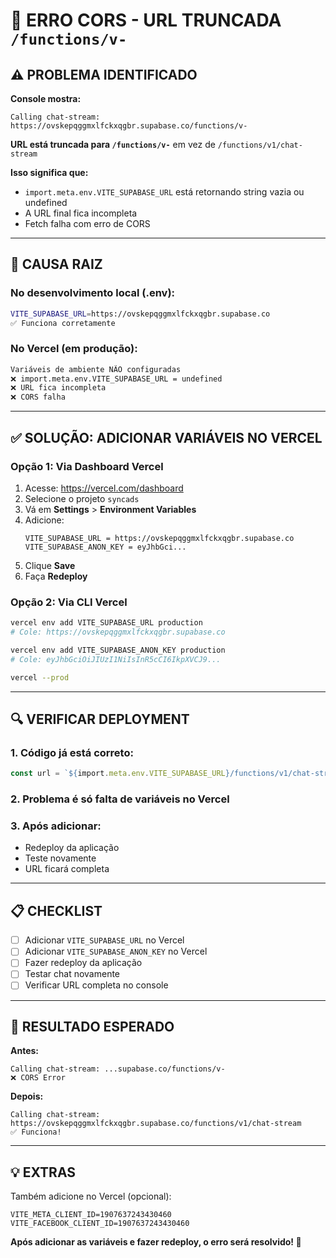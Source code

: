 # 🚨 ERRO CORS - URL TRUNCADA `/functions/v-`

## ⚠️ PROBLEMA IDENTIFICADO

**Console mostra:**
```
Calling chat-stream: https://ovskepqggmxlfckxqgbr.supabase.co/functions/v-
```

**URL está truncada para `/functions/v-`** em vez de `/functions/v1/chat-stream`

**Isso significa que:**
- `import.meta.env.VITE_SUPABASE_URL` está retornando string vazia ou undefined
- A URL final fica incompleta
- Fetch falha com erro de CORS

---

## 🔧 CAUSA RAIZ

### **No desenvolvimento local (.env):**
```bash
VITE_SUPABASE_URL=https://ovskepqggmxlfckxqgbr.supabase.co
✅ Funciona corretamente
```

### **No Vercel (em produção):**
```bash
Variáveis de ambiente NÃO configuradas
❌ import.meta.env.VITE_SUPABASE_URL = undefined
❌ URL fica incompleta
❌ CORS falha
```

---

## ✅ SOLUÇÃO: ADICIONAR VARIÁVEIS NO VERCEL

### **Opção 1: Via Dashboard Vercel**
1. Acesse: https://vercel.com/dashboard
2. Selecione o projeto `syncads`
3. Vá em **Settings** > **Environment Variables**
4. Adicione:
   ```
   VITE_SUPABASE_URL = https://ovskepqggmxlfckxqgbr.supabase.co
   VITE_SUPABASE_ANON_KEY = eyJhbGci...
   ```
5. Clique **Save**
6. Faça **Redeploy**

### **Opção 2: Via CLI Vercel**
```bash
vercel env add VITE_SUPABASE_URL production
# Cole: https://ovskepqggmxlfckxqgbr.supabase.co

vercel env add VITE_SUPABASE_ANON_KEY production
# Cole: eyJhbGciOiJIUzI1NiIsInR5cCI6IkpXVCJ9...

vercel --prod
```

---

## 🔍 VERIFICAR DEPLOYMENT

### **1. Código já está correto:**
```typescript
const url = `${import.meta.env.VITE_SUPABASE_URL}/functions/v1/chat-stream`;
```

### **2. Problema é só falta de variáveis no Vercel**

### **3. Após adicionar:**
- Redeploy da aplicação
- Teste novamente
- URL ficará completa

---

## 📋 CHECKLIST

- [ ] Adicionar `VITE_SUPABASE_URL` no Vercel
- [ ] Adicionar `VITE_SUPABASE_ANON_KEY` no Vercel
- [ ] Fazer redeploy da aplicação
- [ ] Testar chat novamente
- [ ] Verificar URL completa no console

---

## 🎯 RESULTADO ESPERADO

**Antes:**
```
Calling chat-stream: ...supabase.co/functions/v-
❌ CORS Error
```

**Depois:**
```
Calling chat-stream: https://ovskepqggmxlfckxqgbr.supabase.co/functions/v1/chat-stream
✅ Funciona!
```

---

## 💡 EXTRAS

Também adicione no Vercel (opcional):
```
VITE_META_CLIENT_ID=1907637243430460
VITE_FACEBOOK_CLIENT_ID=1907637243430460
```

**Após adicionar as variáveis e fazer redeploy, o erro será resolvido! 🚀**
